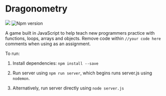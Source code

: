# Dragonometry
<img src="https://img.shields.io/badge/Node.js-12.10.0-brightgreen"> <img src="https://badge.fury.io/js/npm.svg" alt="Npm version"></a>



A game built in JavaScript to help teach new programmers practice with functions, loops, arrays and objects. Remove code within `//your code here` comments when using as an assignment. 

To run:

1. Install dependencies: `npm install --save`

2. Run server using `npm run server`, which begins runs server.js using `nodemon`. 

3. Alternatively, run server directly using `node server.js`  
